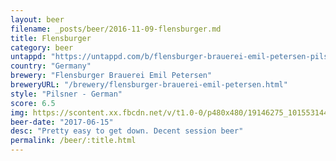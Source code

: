 ```yaml
---
layout: beer
filename: _posts/beer/2016-11-09-flensburger.md
title: Flensburger
category: beer
untappd: "https://untappd.com/b/flensburger-brauerei-emil-petersen-pilsener/5311"
country: "Germany"
brewery: "Flensburger Brauerei Emil Petersen"
breweryURL: "/brewery/flensburger-brauerei-emil-petersen.html"
style: "Pilsner - German"
score: 6.5
img: https://scontent.xx.fbcdn.net/v/t1.0-0/p480x480/19146275_10155314454048745_2986073294301966538_n.jpg?oh=7a3a7374d14fa1f7ead2c5d7a99ab1ec&oe=5A22650C
beer-date: "2017-06-15"
desc: "Pretty easy to get down. Decent session beer"
permalink: /beer/:title.html
---
```

